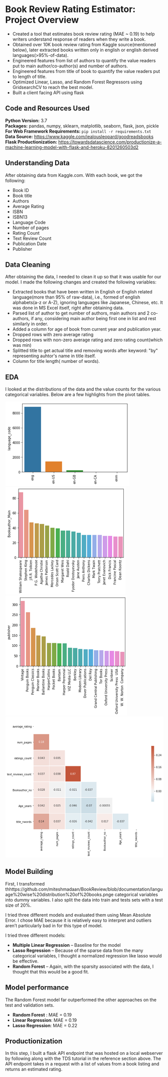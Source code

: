 # Book Review Rating Estimator: Project Overview 
* Created a tool that estimates book review rating (MAE ~ 0.19) to help writers understand response of readers when they write a book.
* Obtained over 10K book review rating from Kaggle source(mentioned below), later extracted books written only in english or english derived languages(>95%-of-data).
* Engineered features from list of authors to quantify the value readers put to main author/co-author(s) and number of authors.
* Engineered features from title of book to quantify the value readers put to length of title. 
* Optimized Linear, Lasso, and Random Forest Regressors using GridsearchCV to reach the best model. 
* Built a client facing API using flask 

## Code and Resources Used 
**Python Version:** 3.7  
**Packages:** pandas, numpy, sklearn, matplotlib, seaborn, flask, json, pickle  
**For Web Framework Requirements:**  ```pip install -r requirements.txt```  
**Data Source:** https://www.kaggle.com/jealousleopard/goodreadsbooks  
**Flask Productionization:** https://towardsdatascience.com/productionize-a-machine-learning-model-with-flask-and-heroku-8201260503d2

## Understanding Data
After obtaining data from Kaggle.com. With each book, we got the following:
*  Book ID
*  Book title
*  Authors
*  Average Rating
*  ISBN
*  ISBN13
*  Language Code
*  Number of pages
*  Rating Count
*  Text Review Count
*  Publication Date
*  Publisher

## Data Cleaning
After obtaining the data, I needed to clean it up so that it was usable for our model. I made the following changes and created the following variables:

*	Extracted books that have been written in English or English related language(more than 95% of raw-data), i.e., formed of english alphabets(a-z or A-Z), ignoring languages like Japanese, Chinese, etc. It was done in MS Excel itself, right after obtaining data.
*  Parsed list of author to get number of authors, main authors and 2 co-authors, if any, considering main author being first one in list and rest similarly in order.
*  Added a column for age of book from current year and publication year.
*  Dropped rows with zero average rating
*  Dropped rows with non-zero average rating and zero rating count(which was min)
*  Splitted title to get actual title and removing words after keyword: "by" representing auhtor's name in title itself.
*  Column for title length( number of words).

## EDA
I looked at the distributions of the data and the value counts for the various categorical variables. Below are a few highlights from the pivot tables. 

![alt text](https://github.com/miteshmadaan/BookReview/blob/main/EDA_images/language%20wise%20distribution%20of%20books.png)
![alt text](https://github.com/miteshmadaan/BookReview/blob/main/EDA_images/main%20author%20wise%20distribution%20of%20books.png)
![alt text](https://github.com/miteshmadaan/BookReview/blob/main/EDA_images/publisher%20wise%20distribution%20of%20books.png)
![alt text](https://github.com/miteshmadaan/BookReview/blob/main/EDA_images/corr%20matrix%20image.png)

## Model Building 

First, I transformed thhttps://github.com/miteshmadaan/BookReview/blob/documentation/language%20wise%20distribution%20of%20books.pnge categorical variables into dummy variables. I also split the data into train and tests sets with a test size of 20%.   

I tried three different models and evaluated them using Mean Absolute Error. I chose MAE because it is relatively easy to interpret and outliers aren’t particularly bad in for this type of model.   

I tried three different models:
*	**Multiple Linear Regression** – Baseline for the model
*	**Lasso Regression** – Because of the sparse data from the many categorical variables, I thought a normalized regression like lasso would be effective.
*	**Random Forest** – Again, with the sparsity associated with the data, I thought that this would be a good fit. 

## Model performance
The Random Forest model far outperformed the other approaches on the test and validation sets. 
*	**Random Forest** : MAE = 0.19
*	**Linear Regression**: MAE = 0.19
*	**Lasso Regression**: MAE = 0.22

## Productionization 
In this step, I built a flask API endpoint that was hosted on a local webserver by following along with the TDS tutorial in the reference section above. The API endpoint takes in a request with a list of values from a book listing and returns an estimated rating. 



